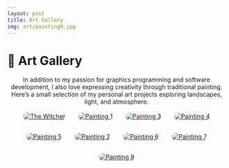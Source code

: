```yaml
---
layout: post
title: Art Gallery
img: art/painting0.jpg
---
```


# 🎨 Art Gallery

<div align="center">
In addition to my passion for graphics programming and software development, I also love expressing creativity through traditional painting.  
Here’s a small selection of my personal art projects exploring landscapes, light, and atmosphere.
</div>

<br>

<div style="display: flex; flex-wrap: wrap; justify-content: center; gap: 30px; align-items: flex-start;">

 <a href="{{site.baseurl}}/images/pages/art/painting0.jpg" data-lightbox="art-gallery" data-title="The Withcer">
    <img src="{{site.baseurl}}/images/pages/art/painting0.jpg" alt="The Witcher" style="max-height: 350px; height: auto; width: auto; border-radius: 8px;">
  </a>
  
  <a href="{{site.baseurl}}/images/pages/art/painting1.jpg" data-lightbox="art-gallery" data-title="Painting 1">
    <img src="{{site.baseurl}}/images/pages/art/painting1.jpg" alt="Painting 1" style="max-height: 350px; height: auto; width: auto; border-radius: 8px;">
  </a>

  <a href="{{site.baseurl}}/images/pages/art/painting3.jpg" data-lightbox="art-gallery" data-title="Painting 3">
    <img src="{{site.baseurl}}/images/pages/art/painting3.jpg" alt="Painting 3" style="max-height: 350px; height: auto; width: auto; border-radius: 8px;">
  </a>

  <a href="{{site.baseurl}}/images/pages/art/painting4.jpg" data-lightbox="art-gallery" data-title="Painting 4">
    <img src="{{site.baseurl}}/images/pages/art/painting4.jpg" alt="Painting 4" style="max-height: 350px; height: auto; width: auto; border-radius: 8px;">
  </a>

  <a href="{{site.baseurl}}/images/pages/art/painting5.jpg" data-lightbox="art-gallery" data-title="Painting 5">
    <img src="{{site.baseurl}}/images/pages/art/painting5.jpg" alt="Painting 5" style="max-height: 350px; height: auto; width: auto; border-radius: 8px;">
  </a>

  <a href="{{site.baseurl}}/images/pages/art/painting2.jpg" data-lightbox="art-gallery" data-title="Painting 2">
    <img src="{{site.baseurl}}/images/pages/art/painting2.jpg" alt="Painting 2" style="max-height: 350px; height: auto; width: auto; border-radius: 8px;">
  </a>

  <a href="{{site.baseurl}}/images/pages/art/painting6.jpg" data-lightbox="art-gallery" data-title="Painting 6">
    <img src="{{site.baseurl}}/images/pages/art/painting6.jpg" alt="Painting 6" style="max-height: 350px; height: auto; width: auto; border-radius: 8px;">
  </a>

  <a href="{{site.baseurl}}/images/pages/art/painting7.jpg" data-lightbox="art-gallery" data-title="Painting 7">
    <img src="{{site.baseurl}}/images/pages/art/painting7.jpg" alt="Painting 7" style="max-height: 350px; height: auto; width: auto; border-radius: 8px;">
  </a>

  <a href="{{site.baseurl}}/images/pages/art/painting8.jpg" data-lightbox="art-gallery" data-title="Painting 8">
    <img src="{{site.baseurl}}/images/pages/art/painting8.jpg" alt="Painting 8" style="max-height: 350px; height: auto; width: auto; border-radius: 8px;">
  </a>

</div>

<br><br>
